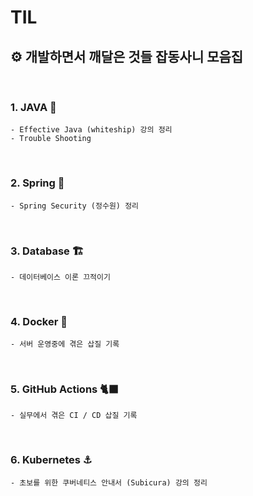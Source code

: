 # TIL

## ⚙️ 개발하면서 깨달은 것들 잡동사니 모음집 

<br>

### 1. JAVA 🔑

    - Effective Java (whiteship) 강의 정리
    - Trouble Shooting

<br>

### 2. Spring 🌱

    - Spring Security (정수원) 정리

<br>

### 3. Database 🏗

    - 데이터베이스 이론 끄적이기

<br>

### 4. Docker 🐳

    - 서버 운영중에 겪은 삽질 기록

<br>

### 5. GitHub Actions 🐈‍⬛

    - 실무에서 겪은 CI / CD 삽질 기록

<br>

### 6. Kubernetes ⚓️

    - 초보를 위한 쿠버네티스 안내서 (Subicura) 강의 정리



